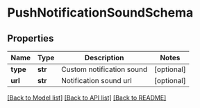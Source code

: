 # PushNotificationSoundSchema

## Properties
Name | Type | Description | Notes
------------ | ------------- | ------------- | -------------
**type** | **str** | Custom notification sound | [optional] 
**url** | **str** | Notification sound url | [optional] 

[[Back to Model list]](../README.md#documentation-for-models) [[Back to API list]](../README.md#documentation-for-api-endpoints) [[Back to README]](../README.md)


